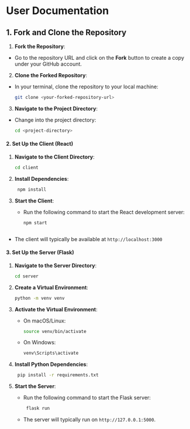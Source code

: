 
# User Documentation

## 1. Fork and Clone the Repository
 1. **Fork the Repository**:  

-   Go to the repository URL and click on the **Fork** button to create a copy under your GitHub account.

  2. **Clone the Forked Repository**:

-   In your terminal, clone the repository to your local machine:
    
    ```bash
    git clone <your-forked-repository-url>
    ```
  3. **Navigate to the Project Directory**:

-   Change into the project directory:
    
    ```bash 
    cd <project-directory>
    ```
#### 2. Set Up the Client (React)

1.  **Navigate to the Client Directory**:
    
    ```bash
    cd client
    ```
    
2.  **Install Dependencies**:
    
	   ``` bash
	    npm install
	  ```
3.  **Start the Client**:
    
    -   Run the following command to start the React development server:
        
        ```bash
        npm start
    ```
  -   The client will typically be available at `http://localhost:3000`
 
 #### 3. Set Up the Server (Flask)

1.  **Navigate to the Server Directory**:
    
	   ```bash
	   cd server
    ```
		
2.  **Create a Virtual Environment**:
    
	   ```bash
	   python -m venv venv
    ```
3.  **Activate the Virtual Environment**:
    
    -   On macOS/Linux:
        
        ```bash
        source venv/bin/activate 
        ```
    -   On Windows:
        
        ```bash
        venv\Scripts\activate
        ```
    
 4.  **Install Python Dependencies**:
    
      ```bash
	   pip install -r requirements.txt
	    ```
5.  **Start the Server**:
    
    -   Run the following command to start the Flask server:
        
        ```bash
         flask run 
        ```
    -   The server will typically run on `http://127.0.0.1:5000`.
    